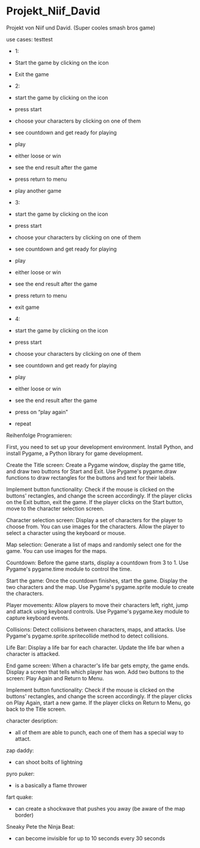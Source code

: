 # Projekt_Niif_David
Projekt von Niif und David. (Super cooles smash bros game)

use cases: testtest

-	1:
-	Start the game by clicking on the icon
-	Exit the game

-	2:
- start the game by clicking on the icon
- press start
- choose your characters by clicking on one of them
- see countdown and get ready for playing
- play
- either loose or win
- see the end result after the game
- press return to menu
- play another game

-	3:
- start the game by clicking on the icon
- press start
- choose your characters by clicking on one of them
- see countdown and get ready for playing
- play
- either loose or win
- see the end result after the game
- press return to menu
- exit game

-	4:
- start the game by clicking on the icon
- press start
- choose your characters by clicking on one of them
- see countdown and get ready for playing
- play
- either loose or win
- see the end result after the game
- press on “play again”
- repeat


Reihenfolge Programieren:

First, you need to set up your development environment. Install Python, and install Pygame, a Python library for game development.

Create the Title screen: Create a Pygame window, display the game title, and draw two buttons for Start and Exit. Use Pygame's pygame.draw functions to draw rectangles for the buttons and text for their labels.

Implement button functionality: Check if the mouse is clicked on the buttons' rectangles, and change the screen accordingly. If the player clicks on the Exit button, exit the game. If the player clicks on the Start button, move to the character selection screen.

Character selection screen: Display a set of characters for the player to choose from. You can use images for the characters. Allow the player to select a character using the keyboard or mouse.

Map selection: Generate a list of maps and randomly select one for the game. You can use images for the maps.

Countdown: Before the game starts, display a countdown from 3 to 1. Use Pygame's pygame.time module to control the time.

Start the game: Once the countdown finishes, start the game. Display the two characters and the map. Use Pygame's pygame.sprite module to create the characters.

Player movements: Allow players to move their characters left, right, jump and attack using keyboard controls. Use Pygame's pygame.key module to capture keyboard events.

Collisions: Detect collisions between characters, maps, and attacks. Use Pygame's pygame.sprite.spritecollide method to detect collisions.

Life Bar: Display a life bar for each character. Update the life bar when a character is attacked.

End game screen: When a character's life bar gets empty, the game ends. Display a screen that tells which player has won. Add two buttons to the screen: Play Again and Return to Menu.

Implement button functionality: Check if the mouse is clicked on the buttons' rectangles, and change the screen accordingly. If the player clicks on Play Again, start a new game. If the player clicks on Return to Menu, go back to the Title screen.


character desription:
- all of them are able to punch, each one of them has a special way to attact.
 
 zap daddy:
  - can shoot bolts of lightning
 
 pyro puker:
  - is a basically a flame thrower
 
 fart quake:
 - can create a shockwave that pushes you away
      (be aware of the map border)
      
 Sneaky Pete the Ninja Beat:
 - can become invisible for up to 10 seconds every 30 seconds
 
 
 
 
  
